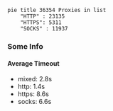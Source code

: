 
```mermaid
pie title 36354 Proxies in list
    "HTTP" : 23135
    "HTTPS": 5311
    "SOCKS" : 11937
```

### Some Info
#### Average Timeout

- mixed: 2.8s
- http: 1.4s
- https: 8.6s
- socks: 6.6s